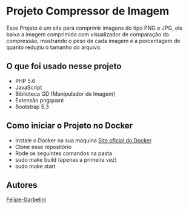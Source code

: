 
# Projeto Compressor de Imagem 

Esse Projeto é um site para comprimir imagens do tipo PNG e JPG, ele baixa a imagem comprimida com visualizador de comparação da compressão, mostrando o peso de cada imagem e a porcentagem de quanto reduziu o tamanho do arquivo.





## O que foi usado nesse projeto

- PHP 5.6
- JavaScript
- Biblioteca GD (Manipulador de Imagem)
- Extensão pngquant
- Bootstrap 5.3

## Como iniciar o Projeto no Docker
- Instale o Docker na sua maquina [Site oficial do Docker](https://docs.docker.com/get-started/)
- Clone esse repositório
- Rode os seguintes comandos na pasta
- sudo make build (apenas a primeira vez)
- sudo make start 

## Autores

[Felipe-Garbelini](https://github.com/Felipe-Garbelini)


